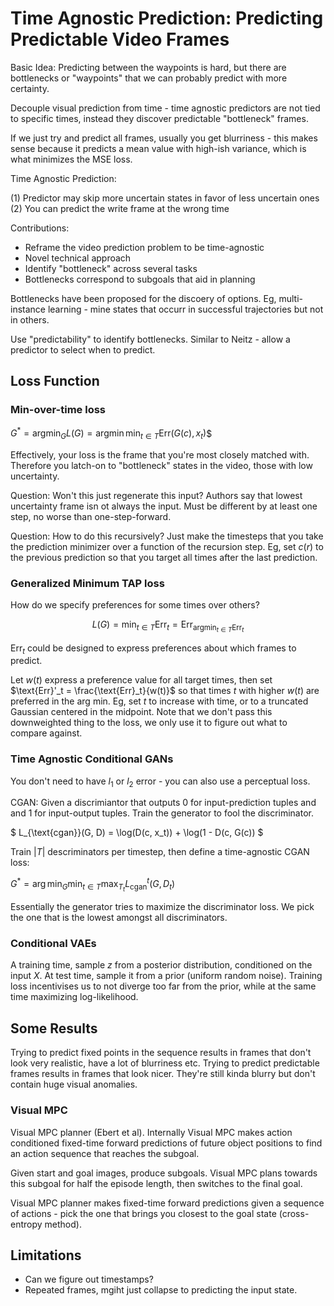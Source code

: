 # Time Agnostic Prediction: Predicting Predictable Video Frames

Basic Idea: Predicting between the waypoints is hard, but there are bottlenecks or
"waypoints" that we can probably predict with more certainty.

Decouple visual prediction from time - time agnostic predictors are not tied to specific
times, instead they discover predictable "bottleneck" frames.

If we just try and predict all frames, usually you get blurriness - this makes sense
because it predicts a mean value with high-ish variance, which is what minimizes the MSE
loss.

Time Agnostic Prediction:

 (1) Predictor may skip more uncertain states in favor of less uncertain ones
 (2) You can predict the write frame at the wrong time

Contributions:

 - Reframe the video prediction problem to be time-agnostic
 - Novel technical approach
 - Identify "bottleneck" across several tasks
 - Bottlenecks correspond to subgoals that aid in planning

Bottlenecks have been proposed for the discoery of
options. Eg, multi-instance learning - mine states that occurr
in successful trajectories but not in others.

Use "predictability" to identify bottlenecks. Similar to Neitz -
allow a predictor to select when to predict.

## Loss Function

### Min-over-time loss

$G^* = \text{arg} \min_G L(G) = \text{arg} \min \min_{t \in T} \text{Err}(G(c), x_t)$$

Effectively, your loss is the frame that you're most closely matched with. Therefore
you latch-on to "bottleneck" states in the video, those with low uncertainty.

Question: Won't this just regenerate this input? Authors say that lowest uncertainty
frame isn ot always the input. Must be different by at least one step, no worse
than one-step-forward.

Question: How to do this recursively? Just make the timesteps that you take the
prediction minimizer over a function of the recursion step. Eg, set $c(r)$ to the
previous prediction so that you target all times after the last prediction.

### Generalized Minimum TAP loss

How do we specify preferences for some times over others?

$$
L(G) = \min_{t \in T} \text{Err}_t = \text{Err}_{\text{arg} \min_{t \in T} \text{Err}_t}
$$

$\text{Err}_t$ could be designed to express preferences about which frames to predict.

Let $w(t)$ express a preference value for all target times, then set $\text{Err}'_t = \frac{\text{Err}_t}{w(t)}$
so that times $t$ with higher $w(t)$ are preferred in the arg min. Eg, set $t$ to increase with time,
or to a truncated Gaussian centered in the midpoint. Note that we don't pass this downweighted thing
to the loss, we only use it to figure out what to compare against.

### Time Agnostic Conditional GANs

You don't need to have $l_1$ or $l_2$ error - you can also use a perceptual loss.

CGAN: Given a discrimiantor that outputs 0 for input-prediction tuples and
and 1 for input-output tuples. Train the generator to fool the discriminator.

$
L_{\text{cgan}}(G, D) = \log(D(c, x_t)) + \log(1 - D(c, G(c))
$

Train $|T|$ descriminators per timestep, then define a time-agnostic CGAN loss:

$G^* = \arg \min_G \min_{t \in T} \max_{T_t} L^t_{\text{cgan}}(G, D_t)$

Essentially the generator tries to maximize the discriminator loss. We pick the one
that is the lowest amongst all discriminators.

### Conditional VAEs

A training time, sample $z$ from a posterior distribution, conditioned
on the input $X$. At test time, sample it from a prior (uniform random noise). Training
loss incentivises us to not diverge too far from the prior, while at the same time
maximizing log-likelihood.

## Some Results

Trying to predict fixed points in the sequence results in frames that don't look very realistic,
have a lot of blurriness etc. Trying to predict predictable frames results in frames that look
nicer. They're still kinda blurry but don't contain huge visual anomalies.


### Visual MPC
Visual MPC planner (Ebert et al). Internally Visual MPC makes action conditioned fixed-time
forward predictions of future object positions to find an action sequence that reaches the subgoal.

Given start and goal images, produce subgoals. Visual MPC plans towards this subgoal
for half the episode length, then switches to the final goal.

Visual MPC planner makes fixed-time forward predictions given a sequence of actions -
pick the one that brings you closest to the goal state (cross-entropy method).

## Limitations

 - Can we figure out timestamps?
 - Repeated frames, mgiht just collapse to predicting the input state.


